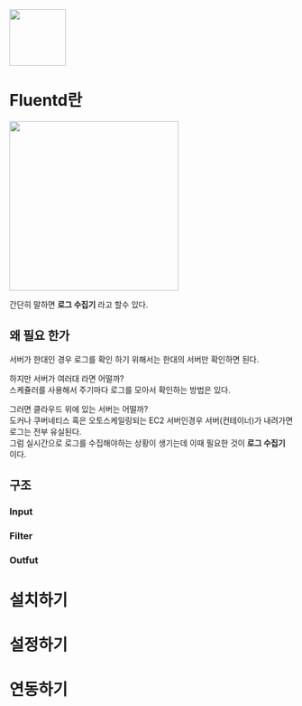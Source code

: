 <img src="https://user-images.githubusercontent.com/23450738/169300058-50567d70-2c0e-4c0b-b36a-5396e0168dc5.png" width="100" >  

# Fluentd란
<img src="https://user-images.githubusercontent.com/23450738/169296036-7f5bafdc-0813-4ec7-826a-79908152fb75.png" width="300" >  

간단히 말하면 **로그 수집기** 라고 할수 있다.  
## 왜 필요 한가
서버가 한대인 경우 로그를 확인 하기 위해서는 한대의 서버만 확인하면 된다.  
  
하지만 서버가 여러대 라면 어떨까?  
스케쥴러를 사용해서 주기마다 로그를 모아서 확인하는 방법은 있다.  
  
그러면 클라우드 위에 있는 서버는 어떨까?  
도커나 쿠버네티스 혹은 오토스케일링되는 EC2 서버인경우 서버(컨테이너)가 내려가면 로그는 전부 유실된다.  
그럼 실시간으로 로그를 수집해야하는 상황이 생기는데 이때 필요한 것이 **로그 수집기** 이다.  

## 구조

### Input
### Filter
### Outfut

# 설치하기
# 설정하기
# 연동하기
